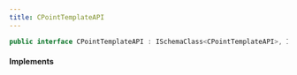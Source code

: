 ```yaml
---
title: CPointTemplateAPI
---
```


```csharp
public interface CPointTemplateAPI : ISchemaClass<CPointTemplateAPI>, ISchemaField, ISchemaClass, INativeHandle
```

#### Implements


